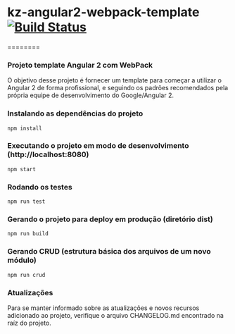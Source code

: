 # kz-angular2-webpack-template[![Build Status](https://travis-ci.org/m4rciosouza/kz-angular2-webpack-template.svg?branch=master)](https://travis-ci.org/m4rciosouza/kz-angular2-webpack-template)
========

### Projeto template Angular 2 com WebPack

O objetivo desse projeto é fornecer um template para começar a utilizar o Angular 2 de forma profissional, e seguindo os padrões recomendados pela própria equipe de desenvolvimento do Google/Angular 2.

### Instalando as dependências do projeto

```
npm install
```

### Executando o projeto em modo de desenvolvimento (http://localhost:8080)

```
npm start
```

### Rodando os testes

```
npm run test
```

### Gerando o projeto para deploy em produção (diretório dist)

```
npm run build
```

### Gerando CRUD (estrutura básica dos arquivos de um novo módulo)

```
npm run crud
```

### Atualizações

Para se manter informado sobre as atualizações e novos recursos adicionado ao projeto, verifique o arquivo CHANGELOG.md encontrado na raíz do projeto.
